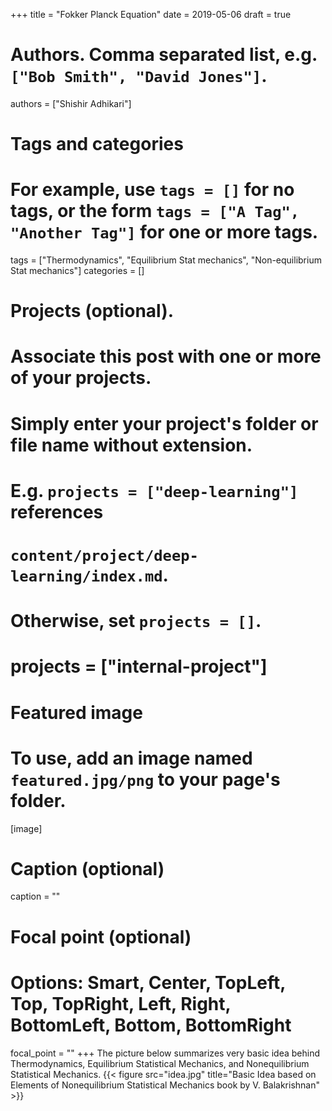 +++
title = "Fokker Planck Equation"
date = 2019-05-06
draft = true

# Authors. Comma separated list, e.g. `["Bob Smith", "David Jones"]`.
authors = ["Shishir Adhikari"]

# Tags and categories
# For example, use `tags = []` for no tags, or the form `tags = ["A Tag", "Another Tag"]` for one or more tags.
tags = ["Thermodynamics", "Equilibrium Stat mechanics", "Non-equilibrium Stat mechanics"]
categories = []

# Projects (optional).
#   Associate this post with one or more of your projects.
#   Simply enter your project's folder or file name without extension.
#   E.g. `projects = ["deep-learning"]` references
#   `content/project/deep-learning/index.md`.
#   Otherwise, set `projects = []`.
# projects = ["internal-project"]

# Featured image
# To use, add an image named `featured.jpg/png` to your page's folder.
[image]
  # Caption (optional)
  caption = ""

  # Focal point (optional)
  # Options: Smart, Center, TopLeft, Top, TopRight, Left, Right, BottomLeft, Bottom, BottomRight
  focal_point = ""
+++
The picture below summarizes very basic idea behind Thermodynamics, Equilibrium Statistical Mechanics, and Nonequilibrium Statistical Mechanics.
{{< figure src="idea.jpg" title="Basic Idea based on Elements of Nonequilibrium Statistical Mechanics book by V. Balakrishnan" >}}
